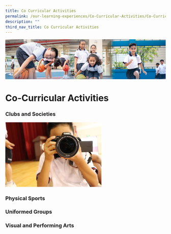 ```yaml
---
title: Co Curricular Activities
permalink: /our-learning-experiences/Co-Curricular-Activities/Co-Curricular-Activities/
description: ""
third_nav_title: Co Curricular Activities
---
```

![](/images/Our%20Learning%20Experiences.jpg)

Co-Curricular Activities
========================


### **Clubs and Societies**

<p><a href="[http://google.com/linkhere](http://google.com/linkhere)"><img style="width:60%" src="/images/digital_media_club.jpg"></a></p>



### **Physical Sports**


### **Uniformed Groups**


### **Visual and Performing Arts**
